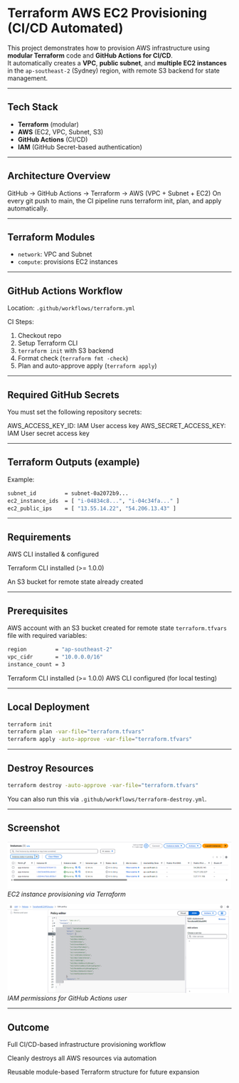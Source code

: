 # Terraform AWS EC2 Provisioning (CI/CD Automated)

This project demonstrates how to provision AWS infrastructure using **modular Terraform** code and **GitHub Actions for CI/CD**.  
It automatically creates a **VPC**, **public subnet**, and **multiple EC2 instances** in the `ap-southeast-2` (Sydney) region, with remote S3 backend for state management.

---

## Tech Stack

- **Terraform** (modular)
- **AWS** (EC2, VPC, Subnet, S3)
- **GitHub Actions** (CI/CD)
- **IAM** (GitHub Secret-based authentication)

---

## Architecture Overview
GitHub → GitHub Actions → Terraform → AWS (VPC + Subnet + EC2)
On every git push to main, the CI pipeline runs terraform init, plan, and apply automatically.

---

## Terraform Modules

- `network`: VPC and Subnet
- `compute`: provisions EC2 instances
---

## GitHub Actions Workflow

Location: `.github/workflows/terraform.yml`

CI Steps:

1. Checkout repo
2. Setup Terraform CLI
3. `terraform init` with S3 backend
4. Format check (`terraform fmt -check`)
5. Plan and auto-approve apply (`terraform apply`)

---

## Required GitHub Secrets
You must set the following repository secrets:

AWS_ACCESS_KEY_ID: 	IAM User access key
AWS_SECRET_ACCESS_KEY:	IAM User secret access key

---

## Terraform Outputs (example)

Example:
```bash
subnet_id         = subnet-0a2072b9...
ec2_instance_ids  = [ "i-04834c8...", "i-04c34fa..." ]
ec2_public_ips    = [ "13.55.14.22", "54.206.13.43" ]
```

---

## Requirements
AWS CLI installed & configured

Terraform CLI installed (>= 1.0.0)

An S3 bucket for remote state already created

---

## Prerequisites
AWS account with an S3 bucket created for remote state
`terraform.tfvars` file with required variables:
```bash
region         = "ap-southeast-2"
vpc_cidr       = "10.0.0.0/16"
instance_count = 3
```
Terraform CLI installed (>= 1.0.0)
AWS CLI configured (for local testing)


---

##  Local Deployment
```bash
terraform init
terraform plan -var-file="terraform.tfvars"
terraform apply -auto-approve -var-file="terraform.tfvars"
```

---

## Destroy Resources
```bash
terraform destroy -auto-approve -var-file="terraform.tfvars"
```
You can also run this via `.github/workflows/terraform-destroy.yml`.

---

## Screenshot
![EC2 Instances](./ec2-instances.png)
*EC2 instance provisioning via Terraform*

![IAM User Policies](./iam-user-policies.png)
*IAM permissions for GitHub Actions user*

---

## Outcome
Full CI/CD-based infrastructure provisioning workflow

Cleanly destroys all AWS resources via automation

Reusable module-based Terraform structure for future expansion
